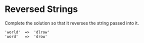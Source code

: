 ﻿# Reversed Strings

Complete the solution so that it reverses the string passed into it.
```
'world'  =>  'dlrow'
'word'   =>  'drow'
```